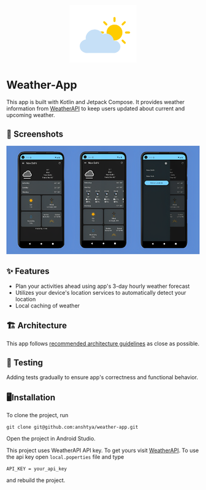 <p align="center">
  <img src="./images/weather_foreground.png" height="150"/>
</p>

# Weather-App
This app is built with Kotlin and Jetpack Compose. It provides weather information from [WeatherAPI](https://www.weatherapi.com/) to keep users updated about current and upcoming weather.

## 📸 Screenshots
<img src="./images/weather-app-github.png"/>

## ✨ Features
- Plan your activities ahead using app's 3-day hourly weather forecast
- Utilizes your device's location services to automatically detect your location
- Local caching of weather

## 🏗️ Architecture
This app follows [recommended architecture guidelines](https://developer.android.com/topic/architecture) as close as possible.

## 🧪 Testing
Adding tests gradually to ensure app's correctness and functional behavior.

## 🖥️Installation

To clone the project, run

```
git clone git@github.com:anshtya/weather-app.git
```
Open the project in Android Studio.

This project uses WeatherAPI API key. To get yours visit [WeatherAPI](https://www.weatherapi.com/). To use the api key open `local.poperties` file and type
```
API_KEY = your_api_key
```

and rebuild the project.
